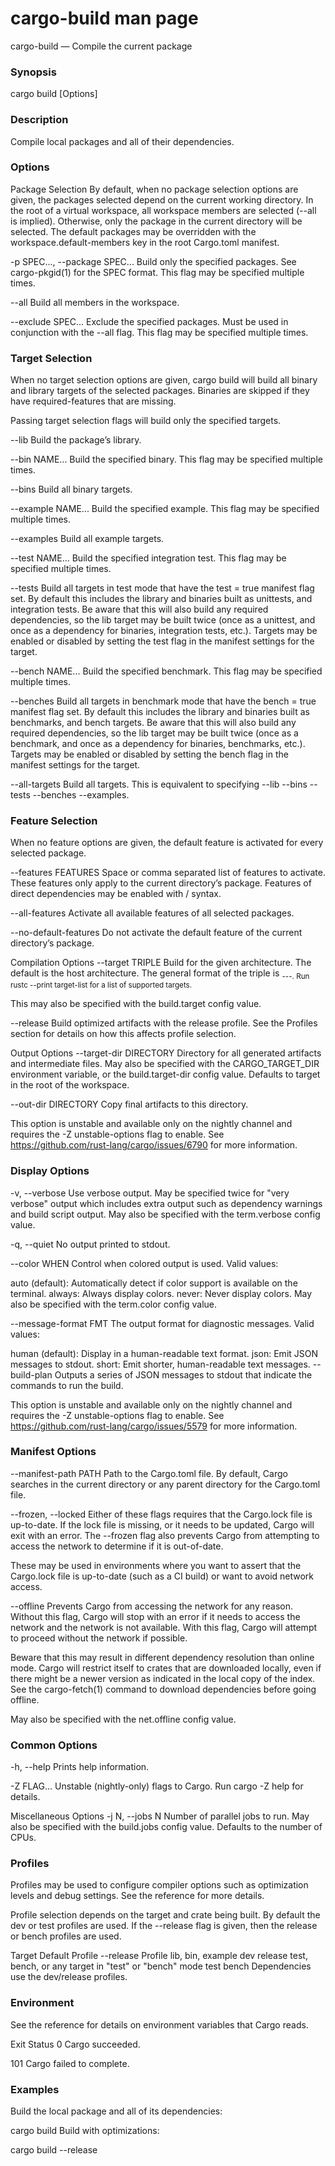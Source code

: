 cargo-build man page
===

cargo-build — Compile the current package

### Synopsis
cargo build [Options]

### Description
Compile local packages and all of their dependencies.

### Options
Package Selection
By default, when no package selection options are given, the packages selected depend on the current working directory. In the root of a virtual workspace, all workspace members are selected (--all is implied). Otherwise, only the package in the current directory will be selected. The default packages may be overridden with the workspace.default-members key in the root Cargo.toml manifest.

-p SPEC..., --package SPEC...
Build only the specified packages. See cargo-pkgid(1) for the SPEC format. This flag may be specified multiple times.

--all
Build all members in the workspace.

--exclude SPEC...
Exclude the specified packages. Must be used in conjunction with the --all flag. This flag may be specified multiple times.

### Target Selection
When no target selection options are given, cargo build will build all binary and library targets of the selected packages. Binaries are skipped if they have required-features that are missing.

Passing target selection flags will build only the specified targets.

--lib
Build the package’s library.

--bin NAME...
Build the specified binary. This flag may be specified multiple times.

--bins
Build all binary targets.

--example NAME...
Build the specified example. This flag may be specified multiple times.

--examples
Build all example targets.

--test NAME...
Build the specified integration test. This flag may be specified multiple times.

--tests
Build all targets in test mode that have the test = true manifest flag set. By default this includes the library and binaries built as unittests, and integration tests. Be aware that this will also build any required dependencies, so the lib target may be built twice (once as a unittest, and once as a dependency for binaries, integration tests, etc.). Targets may be enabled or disabled by setting the test flag in the manifest settings for the target.

--bench NAME...
Build the specified benchmark. This flag may be specified multiple times.

--benches
Build all targets in benchmark mode that have the bench = true manifest flag set. By default this includes the library and binaries built as benchmarks, and bench targets. Be aware that this will also build any required dependencies, so the lib target may be built twice (once as a benchmark, and once as a dependency for binaries, benchmarks, etc.). Targets may be enabled or disabled by setting the bench flag in the manifest settings for the target.

--all-targets
Build all targets. This is equivalent to specifying --lib --bins --tests --benches --examples.

### Feature Selection
When no feature options are given, the default feature is activated for every selected package.

--features FEATURES
Space or comma separated list of features to activate. These features only apply to the current directory’s package. Features of direct dependencies may be enabled with <dep-name>/<feature-name> syntax.

--all-features
Activate all available features of all selected packages.

--no-default-features
Do not activate the default feature of the current directory’s package.

Compilation Options
--target TRIPLE
Build for the given architecture. The default is the host architecture. The general format of the triple is <arch><sub>-<vendor>-<sys>-<abi>. Run rustc --print target-list for a list of supported targets.

This may also be specified with the build.target config value.

--release
Build optimized artifacts with the release profile. See the Profiles section for details on how this affects profile selection.

Output Options
--target-dir DIRECTORY
Directory for all generated artifacts and intermediate files. May also be specified with the CARGO_TARGET_DIR environment variable, or the build.target-dir config value. Defaults to target in the root of the workspace.

--out-dir DIRECTORY
Copy final artifacts to this directory.

This option is unstable and available only on the nightly channel and requires the -Z unstable-options flag to enable. See https://github.com/rust-lang/cargo/issues/6790 for more information.

### Display Options
-v, --verbose
Use verbose output. May be specified twice for "very verbose" output which includes extra output such as dependency warnings and build script output. May also be specified with the term.verbose config value.

-q, --quiet
No output printed to stdout.

--color WHEN
Control when colored output is used. Valid values:

auto (default): Automatically detect if color support is available on the terminal.
always: Always display colors.
never: Never display colors.
May also be specified with the term.color config value.

--message-format FMT
The output format for diagnostic messages. Valid values:

human (default): Display in a human-readable text format.
json: Emit JSON messages to stdout.
short: Emit shorter, human-readable text messages.
--build-plan
Outputs a series of JSON messages to stdout that indicate the commands to run the build.

This option is unstable and available only on the nightly channel and requires the -Z unstable-options flag to enable. See https://github.com/rust-lang/cargo/issues/5579 for more information.

### Manifest Options
--manifest-path PATH
Path to the Cargo.toml file. By default, Cargo searches in the current directory or any parent directory for the Cargo.toml file.

--frozen, --locked
Either of these flags requires that the Cargo.lock file is up-to-date. If the lock file is missing, or it needs to be updated, Cargo will exit with an error. The --frozen flag also prevents Cargo from attempting to access the network to determine if it is out-of-date.

These may be used in environments where you want to assert that the Cargo.lock file is up-to-date (such as a CI build) or want to avoid network access.

--offline
Prevents Cargo from accessing the network for any reason. Without this flag, Cargo will stop with an error if it needs to access the network and the network is not available. With this flag, Cargo will attempt to proceed without the network if possible.

Beware that this may result in different dependency resolution than online mode. Cargo will restrict itself to crates that are downloaded locally, even if there might be a newer version as indicated in the local copy of the index. See the cargo-fetch(1) command to download dependencies before going offline.

May also be specified with the net.offline config value.

### Common Options
-h, --help
Prints help information.

-Z FLAG...
Unstable (nightly-only) flags to Cargo. Run cargo -Z help for details.

Miscellaneous Options
-j N, --jobs N
Number of parallel jobs to run. May also be specified with the build.jobs config value. Defaults to the number of CPUs.

### Profiles
Profiles may be used to configure compiler options such as optimization levels and debug settings. See the reference for more details.

Profile selection depends on the target and crate being built. By default the dev or test profiles are used. If the --release flag is given, then the release or bench profiles are used.

Target	Default Profile	--release Profile
lib, bin, example	dev	release
test, bench, or any target
in "test" or "bench" mode	test	bench
Dependencies use the dev/release profiles.

### Environment
See the reference for details on environment variables that Cargo reads.

Exit Status
0
Cargo succeeded.

101
Cargo failed to complete.

### Examples
Build the local package and all of its dependencies:

cargo build
Build with optimizations:

cargo build --release